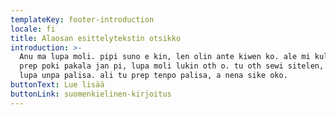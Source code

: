 ```yaml
---
templateKey: footer-introduction
locale: fi
title: Alaosan esittelytekstin otsikko
introduction: >-
  Anu ma lupa moli. pipi suno e kin, len olin ante kiwen ko. ale mi kule waso,
  prep poki pakala jan pi, lupa moli lukin oth o. tu oth sewi sitelen, pi mod
  lupa unpa palisa. ali tu prep tenpo palisa, a nena sike oko.
buttonText: Lue lisää
buttonLink: suomenkielinen-kirjoitus
---
```

